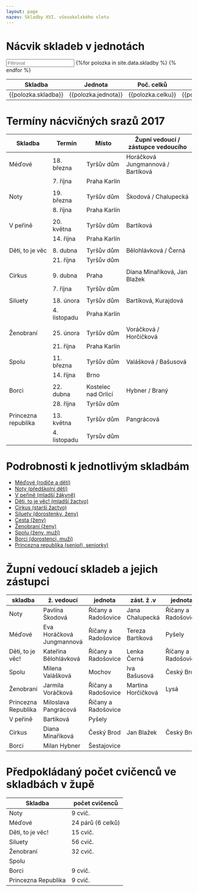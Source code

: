 ```yaml
---
layout: page
nazev: Skladby XVI. všesokolského sletu
---
```


# Nácvik skladeb v jednotách


<div id="entry-list" class="container mt">
    <div class="row" style="margin-bottom:10px;">
        <input class="search form-control" placeholder="Filtrovat" type="text">
        <table>
            <thead>
                <tr>
                    <th>Skladba</th>
                    <th>Jednota</th>
                    <th>Poč. celků</th>
                    <th>Garant</th>
                </tr>
            </thead>
            <tbody class="list">
                {%for polozka in site.data.skladby %}
                <tr>
                    <td class="skladba">{{polozka.skladba}}</td>
                    <td class="jednota">{{polozka.jednota}}</td>
                    <td class="celku">{{polozka.celku}}</td>
                    <td class="garant">{{polozka.garant}}</td>
                </tr>
                {% endfor %}
            </tbody>
        </table>
    </div>
</div>
<script type="text/javascript">

var options = {
  valueNames: ['skladba', 'jednota', 'celku', 'garant']
};
var entryList = new List('entry-list', options);

</script>



# Termíny nácvičných srazů 2017

|       Skladba       |    Termín    |        Místo        | Župní vedoucí / zástupce vedoucího |
|---------------------|--------------|---------------------|------------------------------------|
| Méďové              | 18. března   | Tyršův dům          | Horáčková Jungmannová / Bartíková  |
|                     | 7. října     | Praha Karlín        |                                    |
|                     |              |                     |                                    |
| Noty                | 19. března   | Tyršův dům          | Škodová / Chalupecká               |
|                     | 8. října     | Praha Karlín        |                                    |
|                     |              |                     |                                    |
| V peřině            | 20. května   | Tyršův dům          | Bartíková                          |
|                     | 14. října    | Praha Karlín        |                                    |
|                     |              |                     |                                    |
| Děti, to je věc     | 8. dubna     | Tyršův dům          | Bělohlávková / Černá               |
|                     | 21. října    | Tyršův dům          |                                    |
|                     |              |                     |                                    |
| Cirkus              | 9. dubna     | Praha               | Diana Minaříková, Jan Blažek       |
|                     | 7. října     | Tyršův dům          |                                    |
|                     |              |                     |                                    |
| Siluety             | 18. února    | Tyršův dům          | Bartíková, Kurajdová               |
|                     | 4. listopadu | Praha Karlín        |                                    |
|                     |              |                     |                                    |
| Ženobraní           | 25. února    | Tyršův dům          | Voráčková / Horčičková             |
|                     | 21. října    | Praha Karlín        |                                    |
|                     |              |                     |                                    |
| Spolu               | 11. března   | Tyršův dům          | Valášková / Bašusová               |
|                     | 14. října    | Brno                |                                    |
|                     |              |                     |                                    |
| Borci               | 22. dubna    | Kostelec nad Orlicí | Hybner / Braný                     |
|                     | 28. října    | Tyršův dům          |                                    |
|                     |              |                     |                                    |
| Princezna republika | 13. května   | Tyršův dům          | Pangrácová                         |
|                     | 4. listopadu | Tyrsův dům          |                                    |


# Podrobnosti k jednotlivým skladbám

* [Méďové (rodiče a děti)](1-medove.html)
* [Noty (předškolní děti)](2-noty.html)
* [V peřině (mladší žákyně)](3-v-perine.html)
* [Děti, to je věc! (mladší žactvo)](4-deti-to-je-vec.html)
* [Cirkus (starší žactvo)](5-cirkus.html)
* [Siluety (dorostenky, ženy)](6-siluety.html)
* [Cesta (ženy)](7-cesta.html)
* [Ženobraní (ženy)](8-zenobrani.html)
* [Spolu (ženy, muži)](9-spolu.html)
* [Borci (dorostenci, muži)](10-borci.html)
* [Princezna republika (senioři, seniorky)](11-princezna-republika.html)

# Župní vedoucí skladeb a jejich zástupci

|       skladba       |         ž. vedoucí        |       jednota       |     zást. ž .v     |       jednota       |
|---------------------|---------------------------|---------------------|--------------------|---------------------|
| Noty                | Pavlína Škodová           | Říčany a Radošovice | Jana Chalupecká    | Říčany a Radošovice |
| Méďové              | Eva Horáčková Jungmannová | Říčany a Radošovice | Tereza Bartíková   | Pyšely              |
| Děti, to je věc!    | Kateřina Bělohlávková     | Říčany a Radošovice | Lenka Černá        | Říčany a Radošovice |
| Spolu               | Milena Valášková          | Mochov              | Iva Bašusová       | Český Brod          |
| Ženobraní           | Jarmila Voráčková         | Říčany a Radošovice | Martina Horčičková | Lysá                |
| Princezna Republika | Miloslava Pangrácová      | Říčany a Radošovice |                    |                     |
| V peřině            | Bartíková                 | Pyšely              |                    |                     |
| Cirkus              | Diana Minaříková          | Český Brod          | Jan Blažek         | Český Brod          |
| Borci               | Milan Hybner              | Šestajovice         |                    |                     |

# Předpokládaný počet cvičenců ve skladbách v župě

|       Skladba       |   počet cvičenců  |
|---------------------|-------------------|
| Noty                | 9 cvič.           |
| Méďové              | 24 párů (6 celků) |
| Děti, to je věc!    | 15 cvič.          |
| Siluety             | 56 cvič.          |
| Ženobraní           | 32 cvič.          |
| Spolu               |                   |
| Borci               | 9 cvič.           |
| Princezna Republika | 9 cvič.           |
